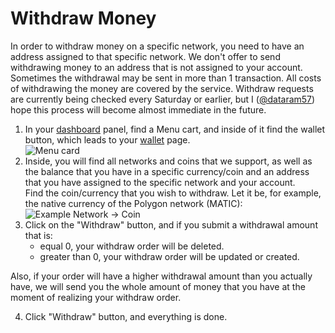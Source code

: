 # Withdraw Money
In order to withdraw money on a specific network, you need to have an address assigned to that specific network. We don't offer to send withdrawing money to an address that is not assigned to your account. Sometimes the withdrawal may be sent in more than 1 transaction. All costs of withdrawing the money are covered by the service. Withdraw requests are currently being checked every Saturday or earlier, but I ([@dataram57](https://ethuardo.com/user/?id=28)) hope this process will become almost immediate in the future.

1. In your [dashboard](https://ethuardo.com/dashboard/) panel, find a Menu cart, and inside of it find the wallet button, which leads to your [wallet](https://ethuardo.com/wallet/) page.<br>
![Menu card](/img/tutorial-menu-withdraw.png)
2. Inside, you will find all networks and coins that we support, as well as the balance that you have in a specific currency/coin and an address that you have assigned to the specific network and your account.<br>
Find the coin/currency that you wish to withdraw. Let it be, for example, the native currency of the Polygon network (MATIC):<br>
![Example Network -> Coin](/img/tutorial-withdraw-example.png)
3. Click on the "Withdraw" button, and if you submit a withdrawal amount that is:
    - equal 0, your withdraw order will be deleted.
    - greater than 0, your withdraw order will be updated or created.
    
Also, if your order will have a higher withdrawal amount than you actually have, we will send you the whole amount of money that you have at the moment of realizing your withdraw order.

4. Click "Withdraw" button, and everything is done.